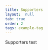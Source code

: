 ```yaml
---
title: Supporters
layout:  null
tab: true
order: 2
tags: example-tag
---
```



Supporters test